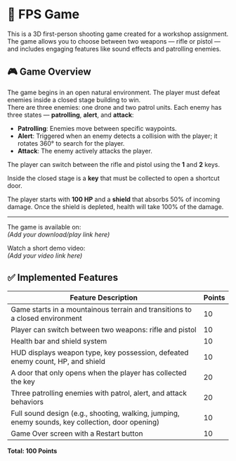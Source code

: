 # 🔫 FPS Game

This is a 3D first-person shooting game created for a workshop assignment. The game allows you to choose between two weapons — rifle or pistol — and includes engaging features like sound effects and patrolling enemies.

## 🎮 Game Overview

The game begins in an open natural environment. The player must defeat enemies inside a closed stage building to win.  
There are three enemies: one drone and two patrol units. Each enemy has three states — **patrolling**, **alert**, and **attack**:

- **Patrolling**: Enemies move between specific waypoints.
- **Alert**: Triggered when an enemy detects a collision with the player; it rotates 360° to search for the player.
- **Attack**: The enemy actively attacks the player.

The player can switch between the rifle and pistol using the **1** and **2** keys.

Inside the closed stage is a **key** that must be collected to open a shortcut door.

The player starts with **100 HP** and a **shield** that absorbs 50% of incoming damage. Once the shield is depleted, health will take 100% of the damage.

---

The game is available on:  
*(Add your download/play link here)*

Watch a short demo video:  
*(Add your video link here)*

## ✅ Implemented Features

| Feature Description                                                                                  | Points |
|------------------------------------------------------------------------------------------------------|--------|
| Game starts in a mountainous terrain and transitions to a closed environment                         | 10     |
| Player can switch between two weapons: rifle and pistol                                              | 10     |
| Health bar and shield system                                                                         | 10     |
| HUD displays weapon type, key possession, defeated enemy count, HP, and shield                       | 10     |
| A door that only opens when the player has collected the key                                         | 20     |
| Three patrolling enemies with patrol, alert, and attack behaviors                                    | 20     |
| Full sound design (e.g., shooting, walking, jumping, enemy sounds, key collection, door opening)     | 10     |
| Game Over screen with a Restart button                                                               | 10     |

**Total: 100 Points**
